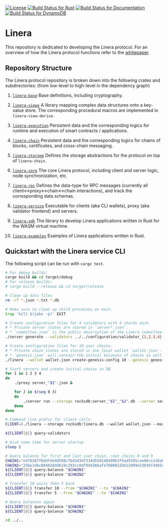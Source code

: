 [![License](https://img.shields.io/badge/license-Apache-green.svg)](LICENSE)
[![Build Status for Rust](https://github.com/linera-io/linera-protocol/actions/workflows/rust.yml/badge.svg)](https://github.com/linera-io/linera-protocol/actions/workflows/rust.yml)
[![Build Status for Documentation](https://github.com/linera-io/linera-protocol/actions/workflows/documentation.yml/badge.svg)](https://github.com/linera-io/linera-protocol/actions/workflows/documentation.yml)
[![Build Status for DynamoDB](https://github.com/linera-io/linera-protocol/actions/workflows/dynamodb.yml/badge.svg)](https://github.com/linera-io/linera-protocol/actions/workflows/dynamodb.yml)
<!-- [![Build Status for Kubernetes](https://github.com/linera-io/linera-protocol/actions/workflows/kubernetes.yml/badge.svg)](https://github.com/linera-io/linera-protocol/actions/workflows/kubernetes.yml) -->

# Linera

This repository is dedicated to developing the Linera protocol. For an overview of how
the Linera protocol functions refer to the [whitepaper](https://linera.io/whitepaper).

## Repository Structure

The Linera protocol repository is broken down into the following crates and subdirectories: (from low-level to high-level in the dependency graph)

1. [`linera-base`](https://linera-io.github.io/linera-protocol/364a04086bc8f2bf91ec3406a2aac5f7e4e675b9/linera_base/index.html) Base definitions, including cryptography.

2. [`linera-views`](https://linera-io.github.io/linera-protocol/364a04086bc8f2bf91ec3406a2aac5f7e4e675b9/linera_views/index.html) A library mapping complex data structures onto a key-value store. The corresponding procedural macros are implemented in `linera-view-derive`.

3. [`linera-execution`](https://linera-io.github.io/linera-protocol/364a04086bc8f2bf91ec3406a2aac5f7e4e675b9/linera_execution/index.html) Persistent data and the corresponding logics for runtime and execution of smart contracts / applications.

4. [`linera-chain`](https://linera-io.github.io/linera-protocol/364a04086bc8f2bf91ec3406a2aac5f7e4e675b9/linera_chain/index.html) Persistent data and the corresponding logics for chains of blocks, certificates, and cross-chain messaging.

5. [`linera-storage`](https://linera-io.github.io/linera-protocol/364a04086bc8f2bf91ec3406a2aac5f7e4e675b9/linera_storage/index.html) Defines the storage abstractions for the protocol on top of `linera-chain`.

6. [`linera-core`](https://linera-io.github.io/linera-protocol/364a04086bc8f2bf91ec3406a2aac5f7e4e675b9/linera_core/index.html) The core Linera protocol, including client and server logic, node synchronization, etc.

7. [`linera-rpc`](https://linera-io.github.io/linera-protocol/364a04086bc8f2bf91ec3406a2aac5f7e4e675b9/linera_rpc/index.html) Defines the data-type for RPC messages (currently all client<->proxy<->chain<->chain interactions), and track the corresponding data schemas.

8. [`linera-service`](https://linera-io.github.io/linera-protocol/364a04086bc8f2bf91ec3406a2aac5f7e4e675b9/linera_service/index.html) Executable for clients (aka CLI wallets), proxy (aka validator frontend) and servers.

9. [`linera-sdk`](https://linera-io.github.io/linera-protocol/364a04086bc8f2bf91ec3406a2aac5f7e4e675b9/linera_sdk/index.html) The library to develop Linera applications written in Rust for the WASM virtual machine.

10. [`linera-examples`](./linera-examples) Examples of Linera applications written in Rust.

## Quickstart with the Linera service CLI

The following script can be run with `cargo test`.

```bash
# For debug builds:
cargo build && cd target/debug
# For release builds:
# cargo build --release && cd target/release

# Clean up data files
rm -rf *.json *.txt *.db

# Make sure to clean up child processes on exit.
trap 'kill $(jobs -p)' EXIT

# Create configuration files for 4 validators with 4 shards each.
# * Private server states are stored in `server*.json`.
# * `committee.json` is the public description of the Linera committee.
./server generate --validators ../../configuration/validator_{1,2,3,4}.toml --committee committee.json

# Create configuration files for 10 user chains.
# * Private chain states are stored in one local wallet `wallet.json`.
# * `genesis.json` will contain the initial balances of chains as well as the initial committee.
./linera --wallet wallet.json create-genesis-config 10 --genesis genesis.json --initial-funding 10 --committee committee.json

# Start servers and create initial chains in DB
for I in 1 2 3 4
do
    ./proxy server_"$I".json &

    for J in $(seq 0 3)
    do
        ./server run --storage rocksdb:server_"$I"_"$J".db --server server_"$I".json --shard "$J" --genesis genesis.json &
    done
done

# Command line prefix for client calls
CLIENT=(./linera --storage rocksdb:linera.db --wallet wallet.json --max-pending-messages 10000)

${CLIENT[@]} query-validators

# Give some time for server startup
sleep 1

# Query balance for first and last user chain, root chains 0 and 9
CHAIN1="e476187f6ddfeb9d588c7b45d3df334d5501d6499b3f9ad5595cae86cce16a65"
CHAIN2="256e1dbc00482ddd619c293cc0df94d366afe7980022bb22d99e33036fd465dd"
${CLIENT[@]} query-balance "$CHAIN1"
${CLIENT[@]} query-balance "$CHAIN2"

# Transfer 10 units then 5 back
${CLIENT[@]} transfer 10 --from "$CHAIN1" --to "$CHAIN2"
${CLIENT[@]} transfer 5 --from "$CHAIN2" --to "$CHAIN1"

# Query balances again
${CLIENT[@]} query-balance "$CHAIN1"
${CLIENT[@]} query-balance "$CHAIN2"

cd ../..
```
